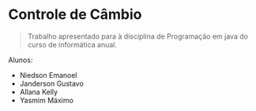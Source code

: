 # Controle de Câmbio
> Trabalho apresentado para à disciplina de Programação em java do curso de informática anual.

Alunos:
* Niedson Emanoel
* Janderson Gustavo
* Allana Kelly
* Yasmim Máximo


 
